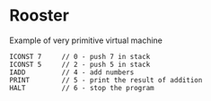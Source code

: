 # Rooster

Example of very primitive virtual machine

```
ICONST 7     // 0 - push 7 in stack
ICONST 5     // 2 - push 5 in stack
IADD         // 4 - add numbers
PRINT        // 5 - print the result of addition
HALT         // 6 - stop the program
```